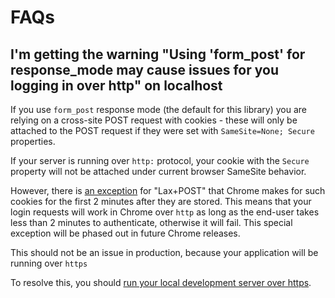 # FAQs

## I'm getting the warning "Using 'form_post' for response_mode may cause issues for you logging in over http" on localhost

If you use `form_post` response mode (the default for this library) you are relying on a cross-site POST request with cookies - these will only be attached to the POST request if they were set with `SameSite=None; Secure` properties.

If your server is running over `http:` protocol, your cookie with the `Secure` property will not be attached under current browser SameSite behavior.

However, there is [an exception](<(https://www.chromestatus.com/feature/5088147346030592)>) for "Lax+POST" that Chrome makes for such cookies for the first 2 minutes after they are stored. This means that your login requests will work in Chrome over `http` as long as the end-user takes less than 2 minutes to authenticate, otherwise it will fail. This special exception will be phased out in future Chrome releases.

This should not be an issue in production, because your application will be running over `https`

To resolve this, you should [run your local development server over https](https://auth0.com/docs/libraries/secure-local-development).
